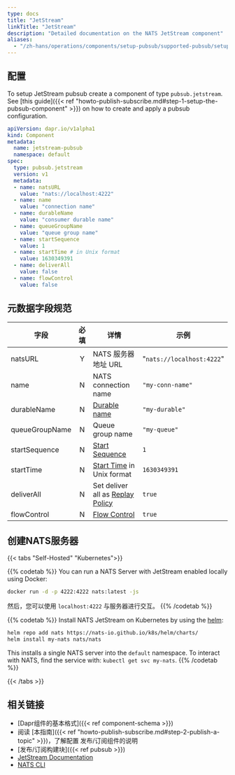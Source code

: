 ```yaml
---
type: docs
title: "JetStream"
linkTitle: "JetStream"
description: "Detailed documentation on the NATS JetStream component"
aliases:
  - "/zh-hans/operations/components/setup-pubsub/supported-pubsub/setup-jetstream/"
---
```


## 配置
To setup JetStream pubsub create a component of type `pubsub.jetstream`. See \[this guide\]({{< ref "howto-publish-subscribe.md#step-1-setup-the-pubsub-component" >}}) on how to create and apply a pubsub configuration.

```yaml
apiVersion: dapr.io/v1alpha1
kind: Component
metadata:
  name: jetstream-pubsub
  namespace: default
spec:
  type: pubsub.jetstream
  version: v1
  metadata:
  - name: natsURL
    value: "nats://localhost:4222"
  - name: name
    value: "connection name"
  - name: durableName
    value: "consumer durable name"
  - name: queueGroupName
    value: "queue group name"
  - name: startSequence
    value: 1
  - name: startTime # in Unix format
    value: 1630349391
  - name: deliverAll
    value: false
  - name: flowControl
    value: false
```

## 元数据字段规范

| 字段             | 必填 | 详情                                   | 示例                        |
| -------------- |:--:| ------------------------------------ | ------------------------- |
| natsURL        | Y  | NATS 服务器地址 URL                       | "`nats://localhost:4222`" |
| name           | N  | NATS connection name                 | `"my-conn-name"`          |
| durableName    | N  | [Durable name][]                     | `"my-durable"`            |
| queueGroupName | N  | Queue group name                     | `"my-queue"`              |
| startSequence  | N  | [Start Sequence][]                   | `1`                       |
| startTime      | N  | [Start Time][] in Unix format        | `1630349391`              |
| deliverAll     | N  | Set deliver all as [Replay Policy][] | `true`                    |
| flowControl    | N  | [Flow Control][]                     | `true`                    |

## 创建NATS服务器

{{< tabs "Self-Hosted" "Kubernetes">}}

{{% codetab %}}
You can run a NATS Server with JetStream enabled locally using Docker:

```bash
docker run -d -p 4222:4222 nats:latest -js
```

然后，您可以使用 `localhost:4222` 与服务器进行交互。
{{% /codetab %}}

{{% codetab %}}
Install NATS JetStream on Kubernetes by using the [helm](https://github.com/nats-io/k8s/tree/main/helm/charts/nats#jetstream):

```bash
helm repo add nats https://nats-io.github.io/k8s/helm/charts/
helm install my-nats nats/nats
```

This installs a single NATS server into the `default` namespace. To interact with NATS, find the service with: `kubectl get svc my-nats`.
{{% /codetab %}}

{{< /tabs >}}

## 相关链接
- [Dapr组件的基本格式]({{< ref component-schema >}})
- 阅读 [本指南]({{< ref "howto-publish-subscribe.md#step-2-publish-a-topic" >}})，了解配置 发布/订阅组件的说明
- [发布/订阅构建块]({{< ref pubsub >}})
- [JetStream Documentation](https://docs.nats.io/jetstream/jetstream)
- [NATS CLI](https://github.com/nats-io/natscli)


[Durable name]: https://docs.nats.io/jetstream/concepts/consumers#durable-name
[Start Sequence]: https://docs.nats.io/jetstream/concepts/consumers#deliverbystartsequence
[Start Time]: https://docs.nats.io/jetstream/concepts/consumers#deliverbystarttime
[Replay Policy]: https://docs.nats.io/jetstream/concepts/consumers#replaypolicy
[Flow Control]: https://docs.nats.io/jetstream/concepts/consumers#flowcontrol
